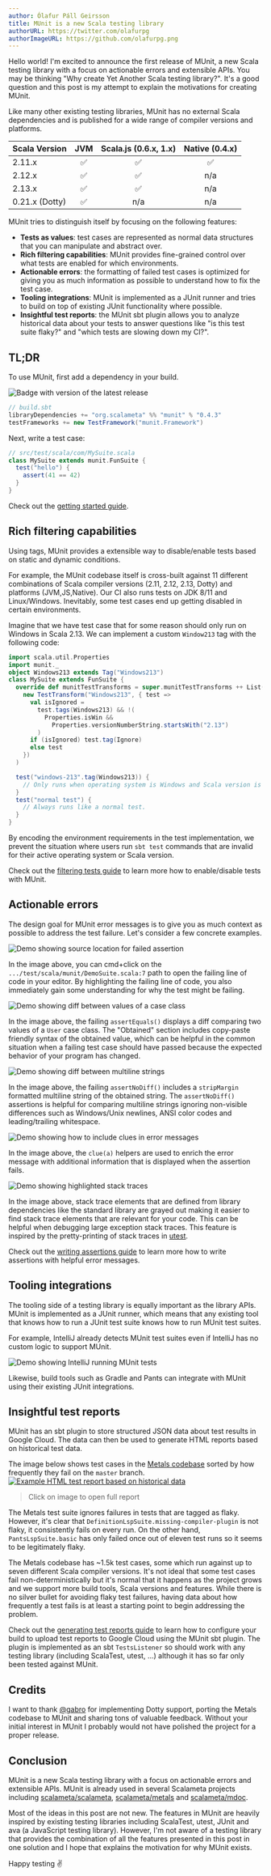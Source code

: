 ```yaml
---
author: Ólafur Páll Geirsson
title: MUnit is a new Scala testing library
authorURL: https://twitter.com/olafurpg
authorImageURL: https://github.com/olafurpg.png
---
```


Hello world! I'm excited to announce the first release of MUnit, a new Scala
testing library with a focus on actionable errors and extensible APIs. You may
be thinking "Why create Yet Another Scala testing library?". It's a good
question and this post is my attempt to explain the motivations for creating
MUnit.

<!-- truncate -->

Like many other existing testing libraries, MUnit has no external Scala
dependencies and is published for a wide range of compiler versions and
platforms.

| Scala Version  | JVM | Scala.js (0.6.x, 1.x) | Native (0.4.x) |
| -------------- | :-: | :-------------------: | :------------: |
| 2.11.x         | ✅  |          ✅           |       ✅       |
| 2.12.x         | ✅  |          ✅           |      n/a       |
| 2.13.x         | ✅  |          ✅           |      n/a       |
| 0.21.x (Dotty) | ✅  |          n/a          |      n/a       |

MUnit tries to distinguish itself by focusing on the following features:

- **Tests as values**: test cases are represented as normal data structures that
  you can manipulate and abstract over.
- **Rich filtering capabilities**: MUnit provides fine-grained control over what
  tests are enabled for which environments.
- **Actionable errors**: the formatting of failed test cases is optimized for
  giving you as much information as possible to understand how to fix the test
  case.
- **Tooling integrations**: MUnit is implemented as a JUnit runner and tries to
  build on top of existing JUnit functionality where possible.
- **Insightful test reports**: the MUnit sbt plugin allows you to analyze
  historical data about your tests to answer questions like "is this test suite
  flaky?" and "which tests are slowing down my CI?".

## TL;DR

To use MUnit, first add a dependency in your build.

![Badge with version of the latest release](https://img.shields.io/maven-central/v/org.scalameta/munit_2.13?style=for-the-badge)

```scala
// build.sbt
libraryDependencies += "org.scalameta" %% "munit" % "0.4.3"
testFrameworks += new TestFramework("munit.Framework")
```

Next, write a test case:

```scala
// src/test/scala/com/MySuite.scala
class MySuite extends munit.FunSuite {
  test("hello") {
    assert(41 == 42)
  }
}
```

Check out the
[getting started guide](https://scalameta.org/munit/docs/getting-started.html).

## Rich filtering capabilities

Using tags, MUnit provides a extensible way to disable/enable tests based on
static and dynamic conditions.

For example, the MUnit codebase itself is cross-built against 11 different
combinations of Scala compiler versions (2.11, 2.12, 2.13, Dotty) and platforms
(JVM,JS,Native). Our CI also runs tests on JDK 8/11 and Linux/Windows.
Inevitably, some test cases end up getting disabled in certain environments.

Imagine that we have test case that for some reason should only run on Windows
in Scala 2.13. We can implement a custom `Window213` tag with the following
code:

```scala
import scala.util.Properties
import munit._
object Windows213 extends Tag("Windows213")
class MySuite extends FunSuite {
  override def munitTestTransforms = super.munitTestTransforms ++ List(
    new TestTransform("Windows213", { test =>
      val isIgnored =
        test.tags(Windows213) && !(
          Properties.isWin &&
            Properties.versionNumberString.startsWith("2.13")
        )
      if (isIgnored) test.tag(Ignore)
      else test
    })
  )

  test("windows-213".tag(Windows213)) {
    // Only runs when operating system is Windows and Scala version is 2.13
  }
  test("normal test") {
    // Always runs like a normal test.
  }
}

```

By encoding the environment requirements in the test implementation, we prevent
the situation where users run `sbt test` commands that are invalid for their
active operating system or Scala version.

Check out the
[filtering tests guide](https://scalameta.org/munit/docs/filtering.html) to
learn more how to enable/disable tests with MUnit.

## Actionable errors

The design goal for MUnit error messages is to give you as much context as
possible to address the test failure. Let's consider a few concrete examples.

![Demo showing source location for failed assertion](https://i.imgur.com/goYdJhw.png)

In the image above, you can cmd+click on the
`.../test/scala/munit/DemoSuite.scala:7` path to open the failing line of code
in your editor. By highlighting the failing line of code, you also immediately
gain some understanding for why the test might be failing.

![Demo showing diff between values of a case class](https://i.imgur.com/NaAU2He.png)

In the image above, the failing `assertEquals()` displays a diff comparing two
values of a `User` case class. The "Obtained" section includes copy-paste
friendly syntax of the obtained value, which can be helpful in the common
situation when a failing test case should have passed because the expected
behavior of your program has changed.

![Demo showing diff between multiline strings](https://i.imgur.com/ZcRiR49.png)

In the image above, the failing `assertNoDiff()` includes a `stripMargin`
formatted multiline string of the obtained string. The `assertNoDiff()`
assertions is helpful for comparing multiline strings ignoring non-visible
differences such as Windows/Unix newlines, ANSI color codes and leading/trailing
whitespace.

![Demo showing how to include clues in error messages](https://i.imgur.com/Iy82OWe.png)

In the image above, the `clue(a)` helpers are used to enrich the error message
with additional information that is displayed when the assertion fails.

![Demo showing highlighted stack traces](https://i.imgur.com/iosErEv.png)

In the image above, stack trace elements that are defined from library
dependencies like the standard library are grayed out making it easier to find
stack trace elements that are relevant for your code. This can be helpful when
debugging large exception stack traces. This feature is inspired by the
pretty-printing of stack traces in [utest](https://github.com/lihaoyi/utest).

Check out the
[writing assertions guide](https://scalameta.org/munit/docs/assertions.html) to
learn more how to write assertions with helpful error messages.

## Tooling integrations

The tooling side of a testing library is equally important as the library APIs.
MUnit is implemented as a JUnit runner, which means that any existing tool that
knows how to run a JUnit test suite knows how to run MUnit test suites.

For example, IntelliJ already detects MUnit test suites even if IntelliJ has no
custom logic to support MUnit.

![Demo showing IntelliJ running MUnit tests](https://camo.githubusercontent.com/2965bd83df7b98dbc2734815c5bcbe3e784f6242/68747470733a2f2f692e696d6775722e636f6d2f6f4141325a65512e706e67)

Likewise, build tools such as Gradle and Pants can integrate with MUnit using
their existing JUnit integrations.

## Insightful test reports

MUnit has an sbt plugin to store structured JSON data about test results in
Google Cloud. The data can then be used to generate HTML reports based on
historical test data.

The image below shows test cases in the
[Metals codebase](https://scalameta.org/metals/docs/contributors/tests.html)
sorted by how frequently they fail on the `master` branch.
[![Example HTML test report based on historical data](https://i.imgur.com/UuxYnSa.png)](https://scalameta.org/metals/docs/contributors/tests.html)

> Click on image to open full report

The Metals test suite ignores failures in tests that are tagged as flaky.
However, it's clear that `DefinitionLspSuite.missing-compiler-plugin` is not
flaky, it consistently fails on every run. On the other hand,
`PantsLspSuite.basic` has only failed once out of eleven test runs so it seems
to be legitimately flaky.

The Metals codebase has ~1.5k test cases, some which run against up to seven
different Scala compiler versions. It's not ideal that some test cases fail
non-deterministically but it's normal that it happens as the project grows and
we support more build tools, Scala versions and features. While there is no
silver bullet for avoiding flaky test failures, having data about how frequently
a test fails is at least a starting point to begin addressing the problem.

Check out the
[generating test reports guide](https://scalameta.org/munit/docs/reports.html)
to learn how to configure your build to upload test reports to Google Cloud
using the MUnit sbt plugin. The plugin is implemented as an sbt `TestsListener`
so should work with any testing library (including ScalaTest, utest, ...)
although it has so far only been tested against MUnit.

## Credits

I want to thank [@gabro](https://twitter.com/gabro27/) for implementing Dotty
support, porting the Metals codebase to MUnit and sharing tons of valuable
feedback. Without your initial interest in MUnit I probably would not have
polished the project for a proper release.

## Conclusion

MUnit is a new Scala testing library with a focus on actionable errors and
extensible APIs. MUnit is already used in several Scalameta projects including
[scalameta/scalameta](https://github.com/scalameta/scalameta),
[scalameta/metals](https://github.com/scalameta/metals) and
[scalameta/mdoc](https://github.com/scalameta/mdoc).

Most of the ideas in this post are not new. The features in MUnit are heavily
inspired by existing testing libraries including ScalaTest, utest, JUnit and ava
(a JavaScript testing library). However, I'm not aware of a testing library that
provides the combination of all the features presented in this post in one
solution and I hope that explains the motivation for why MUnit exists.

Happy testing ✌️
